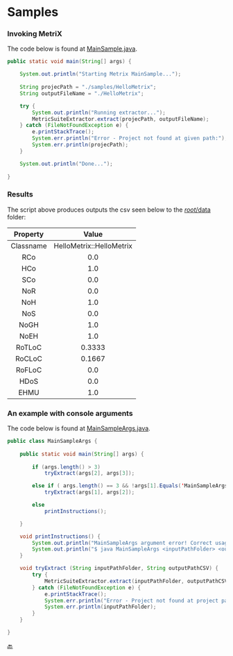 <h1 name="metrix-samples">Samples</h1>

### Invoking MetriX
The code below is found at [MainSample.java](MainSample.java).  
```java
public static void main(String[] args) {

	System.out.println("Starting Metrix MainSample...");
	
	String projecPath = "./samples/HelloMetrix";
	String outputFileName = "./HelloMetrix";

	try {
		System.out.println("Running extractor...");
		MetricSuiteExtractor.extract(projecPath, outputFileName);
	} catch (FileNotFoundException e) {
		e.printStackTrace();
		System.err.println("Error - Project not found at given path:");
		System.err.println(projecPath);
	}

	System.out.println("Done...");
	
}
```

### Results
The script above produces outputs the csv seen below to the [*root*/data](https://github.com/FlavioFS/MetriX/tree/master/data) folder:  

| Property  | Value |
| :------: | :-----------: |
| Classname | HelloMetrix::HelloMetrix |
| RCo | 0.0 |
| HCo | 1.0 |
| SCo | 0.0 |
| NoR | 0.0 |
| NoH | 1.0 |
| NoS | 0.0 |
| NoGH | 1.0 |
| NoEH | 1.0 |
| RoTLoC | 0.3333 |
| RoCLoC | 0.1667 |
| RoFLoC | 0.0 |
| HDoS | 0.0 |
| EHMU | 1.0 |


### An example with console arguments
The code below is found at [MainSampleArgs.java](MainSampleArgs.java).  
```java
public class MainSampleArgs {
    
    public static void main(String[] args) {
        
        if (args.length() > 3)
            tryExtract(args[2], args[3]);

        else if ( args.length() == 3 && !args[1].Equals('MainSampleArgs') )
            tryExtract(args[1], args[2]);

        else
            printInstructions();

	}

    void printInstructions() {
        System.out.println("MainSampleArgs argument error! Correct usage:");
        System.out.println("$ java MainSampleArgs <inputPathFolder> <outputPathCSV>");
    }

    void tryExtract (String inputPathFolder, String outputPathCSV) {
        try {
            MetricSuiteExtractor.extract(inputPathFolder, outputPathCSV);
        } catch (FileNotFoundException e) {
            e.printStackTrace();
            System.err.println("Error - Project not found at project path:");
            System.err.println(inputPathFolder);
        }
    }

}
```

<a href="https://github.com/FlavioFS/MetriX/#metrix-home">:back:</a>